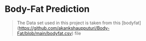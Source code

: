 # Body-Fat Prediction
>The Data set used in this project is taken from this [bodyfat] (https://github.com/akankshaupputuri/Body-Fat/blob/main/bodyfat.csv) file
